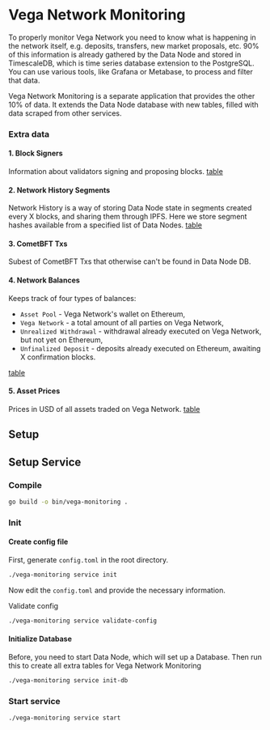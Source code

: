 # Vega Network Monitoring

To properly monitor Vega Network you need to know what is happening in the network itself, e.g. deposits, transfers, new market proposals, etc. 90% of this information is already gathered by the Data Node and stored in TimescaleDB, which is time series database extension to the PostgreSQL. You can use various tools, like Grafana or Metabase, to process and filter that data.

Vega Network Monitoring is a separate application that provides the other 10% of data. It extends the Data Node database with new tables, filled with data scraped from other services.

### Extra data

#### 1. Block Signers

Information about validators signing and proposing blocks. [table](sqlstore/migrations/0001_block_signers.sql)

#### 2. Network History Segments

Network History is a way of storing Data Node state in segments created every X blocks, and sharing them through IPFS. Here we store segment hashes available from a specified list of Data Nodes. [table](sqlstore/migrations/0002_segments.sql)

#### 3. CometBFT Txs

Subest of CometBFT Txs that otherwise can't be found in Data Node DB.

#### 4. Network Balances

Keeps track of four types of balances:
- `Asset Pool` - Vega Network's wallet on Ethereum,
- `Vega Network` - a total amount of all parties on Vega Network,
- `Unrealized Withdrawal` - withdrawal already executed on Vega Network, but not yet on Ethereum,
- `Unfinalized Deposit` - deposits already executed on Ethereum, awaiting X confirmation blocks.

[table](sqlstore/migrations/0004_network_balances.sql)

#### 5. Asset Prices

Prices in USD of all assets traded on Vega Network. [table](sqlstore/migrations/0005_asset_prices.sql)


## Setup

## Setup Service

### Compile

```bash
go build -o bin/vega-monitoring .
```

### Init

#### Create config file

First, generate `config.toml` in the root directory.

```bash
./vega-monitoring service init
```

Now edit the `config.toml` and provide the necessary information.

Validate config

```bash
./vega-monitoring service validate-config
```

#### Initialize Database

Before, you need to start Data Node, which will set up a Database.
Then run this to create all extra tables for Vega Network Monitoring

```bash
./vega-monitoring service init-db
```

### Start service

```bash
./vega-monitoring service start
```
